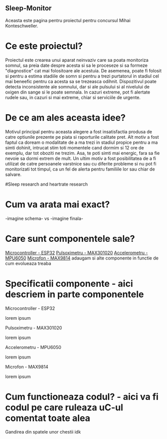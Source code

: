 ## Sleep-Monitor
Aceasta este pagina pentru proiectul pentru concursul Mihai Konteschweller.


# Ce este proiectul?

Proiectul este crearea unui aparat neinvaziv care sa poata monitoriza somnul, sa preia date despre acesta si sa le proceseze si sa formeze "diagnostice" cat mai folositoare ale acestuia. De asemenea, poate fi folosit si pentru a estima stadiile de somn si pentru a trezi purtatorul in stadiul cel mai beneefic pentru ca acesta sa se trezeasca odihnit. Dispozitivul poate detecta inconsistente ale somnului, dar si ale pulsului si al nivelului de oxigen din sange si le poate semnala. In cazuri extreme, pot fi alertate rudele sau, in cazuri si mai extreme, chiar si serviciile de urgente.


# De ce am ales aceasta idee?

Motivul principal pentru aceasta alegere a fost insatisfactia produsa de catre optiunile prezente pe piata si raporturile calitate pret. Alt motiv a fost faptul ca doream o modalitate de a ma trezi in stadiul propice pentru a ma simti dohinit, intrucat stim toti momentele cand dormim si 12 ore de exemplu, dar tot oboziti ne trezim. Asa, te poti simti mai energic, fara sa fie nevoie sa dormi extrem de mult. Un ultim motiv a fost posibilitatea de a fi utilizat de catre persoanele varstnice sau cu diferite probleme si nu pot fi monitorizati tot timpul, ca un fel de alerta pentru familiile lor sau chiar de salvare.


#Sleep research and heartrate research


# Cum va arata mai exact?

-imagine schema-  vs  -imagine finala-


# Care sunt componentele sale?

[Microcontroller - ESP32](esp32_datasheet_en.pdf)
[Pulsoximetru - MAX301020](max30102.pdf)
[Accelerometru - MPU6050](MPU-6000-Datasheet1.pdf)
[Microfon - MAX9814](max9814.pdf)
adaugam si alte componente in functie de cum evolueaza treaba


# Specificatii componente - aici descriem in parte componentele

Microcontroller - ESP32

lorem ipsum

Pulsoximetru - MAX301020

lorem ipsum

Accelerometru - MPU6050

lorem ipsum

Microfon - MAX9814

lorem  ipsum


# Cum functioneaza codul? - aici va fi codul pe care ruleaza uC-ul comentat toate alea

Gandirea din spatele unor chestii idk
